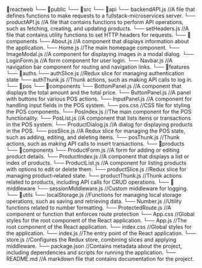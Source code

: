📁reactweb
└── 📁public
└── 📁src
    └── 📁api
        └── backendAPI.js //A file that defines functions to make requests to a fullstack-microservices server.
        └── productAPI.js //A file that contains functions to perform API operations, such as fetching, creating, and updating products.
        └── setHeaders.js //A file that contains utility functions to set HTTP headers for requests.
    └── 📁components
        └── About.js //A component that displays information about the application.
        └── Home.js //The main homepage component.
        └── ImageModal.js //A component for displaying images in a modal dialog.
        └── LoginForm.js //A form component for user login.
        └── Navbar.js //A navigation bar component for routing and navigation links.
    └── 📁features
        └── 📁auths
            └── authSlice.js //Redux slice for managing authentication state
            └── authThunk.js //Thunk actions, such as making API calls to log in.
        └── 📁pos
            └── 📁components
                └── BottomPanel.js //A component that displays the total amount and the total price.
                └── ButtonPanel.js //A panel with buttons for various POS actions.
                └── InputPanel.js //A component for handling input fields in the POS system.
                └── pos.css //CSS file for styling the POS components.
                └── PosIndex.js //The main component for the POS functionality.
                └── PosList.js //A component that lists items or transactions in the POS system.
                └── ProductDialog.js //A dialog for displaying products in the POS.
            └── posSlice.js //A Redux slice for managing the POS state, such as adding, editing, and deleting items.
            └── posThunk.js //Thunk actions, such as making API calls to insert transactions.
        └── 📁products
            └── 📁components
                └── ProductForm.js //A form for adding or editing product details.
                └── ProductIndex.js //A component that displays a list or index of products.
                └── ProductList.js //A component for listing products with options to edit or delete them.
            └── productSlice.js //Redux slice for managing product-related state.
            └── productThunk.js //Thunk actions related to products, including API calls for CRUD operations.
    └── 📁middleware
        └── sessionMiddleware.js //Custom middleware for logging.
    └── 📁utils
        └── localStorage.js //Functions for managing local storage operations, such as saving and retrieving data.
        └── Number.js //Utility functions related to number formatting.
        └── ProtectedRoute.js //A component or function that enforces route protection
    └── App.css //Global styles for the root component of the React application.
    └── App.js //The root component of the React application.
    └── index.css //Global styles for the application.
    └── index.js //The entry point of the React application.
    └── store.js //Configures the Redux store, combining slices and applying middleware.
└── package.json //Contains metadata about the project, including dependencies and scripts for running the application.
└── README.md //A markdown file that contains documentation for the project.


```
